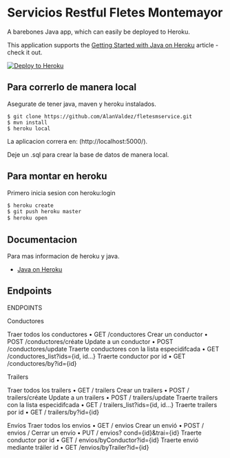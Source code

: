 # Servicios Restful Fletes Montemayor

A barebones Java app, which can easily be deployed to Heroku.

This application supports the [Getting Started with Java on Heroku](https://devcenter.heroku.com/articles/getting-started-with-java) article - check it out.

[![Deploy to Heroku](https://www.herokucdn.com/deploy/button.png)](https://heroku.com/deploy)

## Para correrlo de manera local

Asegurate de tener java, maven y heroku instalados.

```
$ git clone https://github.com/AlanValdez/fletesmservice.git
$ mvn install
$ heroku local
```

La aplicacion correra en: (http://localhost:5000/).

Deje un .sql para crear la base de datos de manera local.

## Para montar en heroku

Primero inicia sesion con heroku:login
```sh
$ heroku create
$ git push heroku master
$ heroku open
```

## Documentacion
Para mas informacion de heroku y java.

- [Java on Heroku](https://devcenter.heroku.com/categories/java)

## Endpoints
ENDPOINTS

Conductores

Traer todos los conductores
•	GET /conductores
Crear un conductor
•	POST /conductores/créate
Update a un conductor
•	POST /conductores/update
Traerte conductores con la lista especidifcada
•	GET /conductores_list?ids={id, id…}
Traerte conductor por id
•	GET /conductores/by?id={id}




Trailers

Traer todos los trailers
•	GET / trailers
Crear un trailers
•	POST / trailers/créate
Update a un trailers
•	POST / trailers/update
Traerte trailers con la lista especidifcada
•	GET / trailers_list?ids={id, id…}
Traerte trailers por id
•	GET / trailers/by?id={id}

Envíos
Traer todos los envios
•	GET / envios
Crear un envió
•	POST / envios /
Cerrar un envío
•	PUT / envios? cond={id}&trai={id}
Traerte conductor por id
•	GET / envios/byConductor?id={id}
Traerte envió mediante tráiler id
•	GET /envios/byTrailer?id={id}
